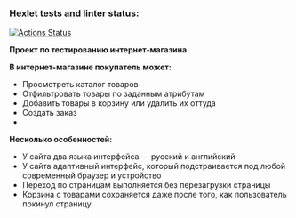 ### Hexlet tests and linter status:
[![Actions Status](https://github.com/NekoStyleOo/qa-engineer-project-84/actions/workflows/hexlet-check.yml/badge.svg)](https://github.com/NekoStyleOo/qa-engineer-project-84/actions)

**Проект по тестированию интернет-магазина.**

**В интернет-магазине покупатель может:**

* Просмотреть каталог товаров
* Отфильтровать товары по заданным атрибутам
* Добавить товары в корзину или удалить их оттуда
* Создать заказ
* 
**Несколько особенностей:**

* У сайта два языка интерфейса — русский и английский
* У сайта адаптивный интерфейс, который подстраивается под любой современный браузер и устройство
* Переход по страницам выполняется без перезагрузки страницы
* Корзина с товарами сохраняется даже после того, как пользователь покинул страницу
